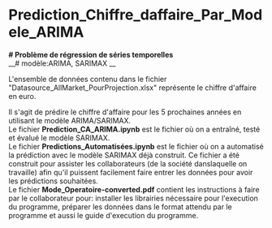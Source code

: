# Prediction_Chiffre_daffaire_Par_Modele_ARIMA

__# Problème de régression de séries temporelles__  
__# modèle:ARIMA, SARIMAX __

L'ensemble de données contenu dans le fichier "Datasource_AllMarket_PourProjection.xlsx" représente le chiffre d'affaire en euro.  

Il s'agit de prédire le chiffre d'affaire pour les 5 prochaines années en utilisant le modèle ARIMA/SARIMAX.  
Le fichier __Prediction_CA_ARIMA.ipynb__ est le fichier où on a entraîné, testé et évalué le modèle SARIMAX.  
Le fichier __Predictions_Automatisées.ipynb__ est le fichier où on a automatisé la prédiction avec le modèle SARIMAX déjà construit. Ce fichier a été construit pour assister les collaborateurs (de la société danslaquelle on travaille) afin qu'il puissent facilement faire entrer les données pour avoir les prédictions souhaitées.  
Le fichier __Mode_Operatoire-converted.pdf__ contient les instructions à faire par le collaborateur pour: installer les librairies nécessaire pour l'execution du programme, préparer les données dans le format attendu par le programme et aussi le guide d'execution du programme. 
